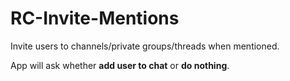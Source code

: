 # RC-Invite-Mentions

Invite users to channels/private groups/threads when mentioned.

App will ask whether **add user to chat** or **do nothing**.

